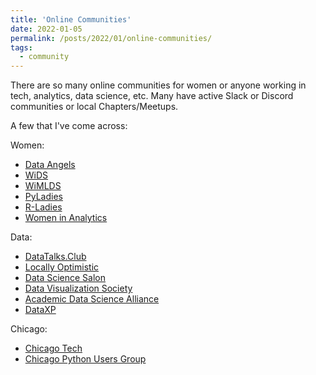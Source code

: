 ```yaml
---
title: 'Online Communities'
date: 2022-01-05
permalink: /posts/2022/01/online-communities/
tags:
  - community
---
```


There are so many online communities for women or anyone working in tech, analytics, data science, etc. Many have active Slack or Discord communities or local Chapters/Meetups.

A few that I've come across: 

Women:
- [Data Angels](https://twitter.com/data_angels)
- [WiDS](https://www.widsconference.org/)
- [WiMLDS](http://wimlds.org/)
- [PyLadies](https://pyladies.com/)
- [R-Ladies](https://rladies.org/)
- [Women in Analytics](https://www.womeninanalytics.com/)

Data: 
- [DataTalks.Club](https://datatalks.club)
- [Locally Optimistic](https://locallyoptimistic.com)
- [Data Science Salon](https://www.datascience.salon/)
- [Data Visualization Society](https://www.datavisualizationsociety.org)
- [Academic Data Science Alliance](https://academicdatascience.org/)
- [DataXP](https://www.dataxp.ai/sign-up)

Chicago:
- [Chicago Tech](http://chicagotech.herokuapp.com/)
- [Chicago Python Users Group](https://www.chipy.org/)
